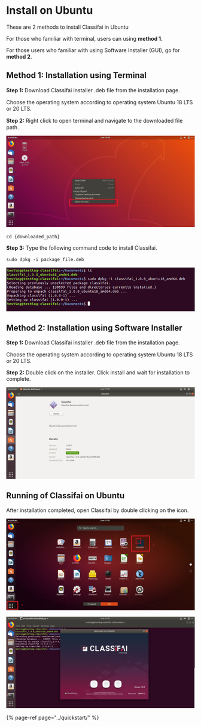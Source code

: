 # Install on Ubuntu

These are 2 methods to install Classifai in Ubuntu

For those who familiar with terminal, users can using **method 1.**

For those users who familiar with using Software Installer \(GUI\), go for **method 2**.

## Method 1: Installation using Terminal

**Step 1:** Download Classifai installer .deb ﬁle from the installation page.

Choose the operating system according to operating system Ubuntu 18 LTS or 20 LTS.

**Step 2:** Right click to open terminal and navigate to the downloaded ﬁle path.

![](../../.gitbook/assets/0%20%289%29.jpeg)

```text
cd {downloaded_path}
```

**Step 3:** Type the following command code to install Classifai.

```text
sudo dpkg -i package_file.deb
```

![](../../.gitbook/assets/1%20%282%29.png)

## Method 2: Installation using Software Installer

**Step 1:** Download Classifai installer .deb ﬁle from the installation page.

Choose the operating system according to operating system Ubuntu 18 LTS or 20 LTS.

**Step 2:** Double click on the installer. Click install and wait for installation to complete.

![](../../.gitbook/assets/2.jpeg)

## Running of Classifai on Ubuntu

After installation completed, open Classifai by double clicking on the icon.

![](../../.gitbook/assets/3%20%284%29.jpeg)

![](../../.gitbook/assets/4%20%284%29.jpeg)

{% page-ref page="../quickstart/" %}

